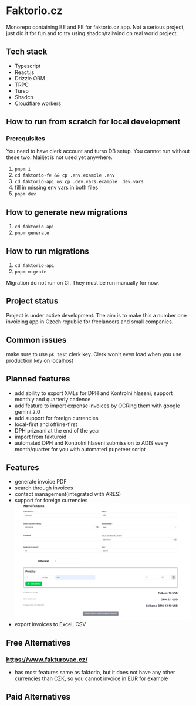 # Faktorio.cz

Monorepo containing BE and FE for faktorio.cz app.
Not a serious project, just did it for fun and to try using shadcn/tailwind on real world project.

## Tech stack

- Typescript
- React.js
- Drizzle ORM
- TRPC
- Turso
- Shadcn
- Cloudflare workers

## How to run from scratch for local development

### Prerequisites

You need to have clerk account and turso DB setup. You cannot run without these two.
Mailjet is not used yet anywhere.

1. `pnpm i`
2. `cd faktorio-fe && cp .env.example .env`
3. `cd faktorio-api && cp .dev.vars.example .dev.vars`
4. fill in missing env vars in both files
5. `pnpm dev`

## How to generate new migrations

1. `cd faktorio-api`
2. `pnpm generate`

## How to run migrations

1. `cd faktorio-api`
2. `pnpm migrate`

Migration do not run on CI. They must be run manually for now.

## Project status

Project is under active development. The aim is to make this a number one invoicing app in Czech republic for freelancers and small companies.

## Common issues

make sure to use `pk_test` clerk key. Clerk won't even load when you use production key on localhost

## Planned features

- add ability to export XMLs for DPH and Kontrolni hlaseni, support monthly and quarterly cadence
- add feature to import expense invoices by OCRing them with google gemini 2.0
- add support for foreign currencies
- local-first and offline-first
- DPH priznani at the end of the year
- import from fakturoid
- automated DPH and Kontrolni hlaseni submission to ADIS every month/quarter for you with automated pupeteer script

## Features

- generate invoice PDF
- search through invoices
- contact management(integrated with ARES)
- support for foreign currencies ![nová faktura](images/cdc8dd7ed308322d42c6d5af6b481be7f7dff3cca6de0dcb16921f0e6f44ccbb.png)
- export invoices to Excel, CSV

## Free Alternatives

### https://www.fakturovac.cz/

- has most features same as faktorio, but it does not have any other currencies than CZK, so you cannot invoice in EUR for example

## Paid Alternatives
